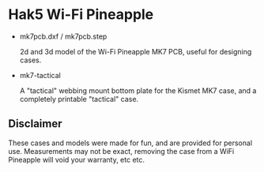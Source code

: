 # Hak5 Wi-Fi Pineapple

* mk7pcb.dxf / mk7pcb.step

    2d and 3d model of the Wi-Fi Pineapple MK7 PCB, useful for designing cases.

* mk7-tactical

    A "tactical" webbing mount bottom plate for the Kismet MK7 case, and a completely printable "tactical" case.

## Disclaimer

These cases and models were made for fun, and are provided for personal use.  Measurements may not be exact, removing the case from a WiFi Pineapple will void your warranty, etc etc.
